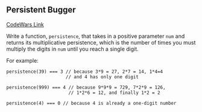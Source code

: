 ## Persistent Bugger

[CodeWars Link](https://www.codewars.com/kata/55bf01e5a717a0d57e0000ec)

Write a function, `persistence`, that takes in a positive parameter `num` and returns its multiplicative persistence, which is the number of times you must multiply the digits in `num` until you reach a single digit.

For example:

```
persistence(39) === 3 // because 3*9 = 27, 2*7 = 14, 1*4=4
                      // and 4 has only one digit
                
persistence(999) === 4 // because 9*9*9 = 729, 7*2*9 = 126,
                       // 1*2*6 = 12, and finally 1*2 = 2
                
persistence(4) === 0 // because 4 is already a one-digit number
```